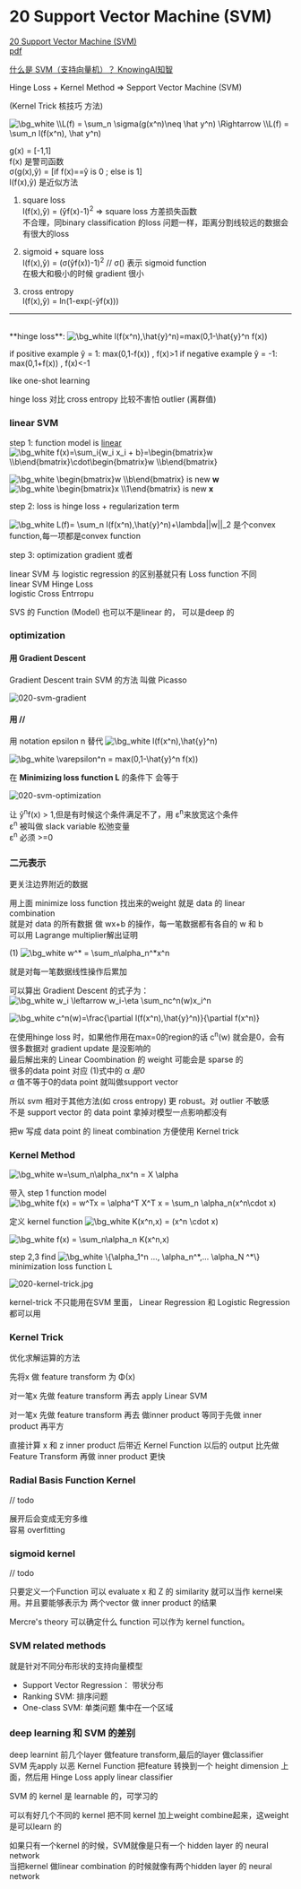 # 20 Support Vector Machine (SVM)

[20 Support Vector Machine (SVM)](https://www.youtube.com/watch?v=QSEPStBgwRQ&list=PLJV_el3uVTsPy9oCRY30oBPNLCo89yu49)  
[pdf](https://speech.ee.ntu.edu.tw/~tlkagk/courses/ML_2016/Lecture/SVM%20(v5).pdf)  


[什么是 SVM（支持向量机）？ KnowingAI知智](https://www.bilibili.com/video/av373770998?from=search&seid=4130925215194615253&spm_id_from=333.337.0.0)

Hinge Loss + Kernel Method => Sepport Vector Machine (SVM)

(Kernel Trick 核技巧 方法)

<img src="https://latex.codecogs.com/gif.image?\dpi{110}&space;\bg_white&space;\\L(f)&space;=&space;\sum_n&space;\sigma(g(x^n)\neq&space;\hat&space;y^n)&space;&space;\Rightarrow&space;\\L(f)&space;=&space;\sum_n&space;l(f(x^n),&space;\hat&space;y^n)" title="\bg_white \\L(f) = \sum_n \sigma(g(x^n)\neq \hat y^n) \Rightarrow \\L(f) = \sum_n l(f(x^n), \hat y^n)" />

g(x) = \[-1,1\]  
f(x) 是警司函数  
&sigma;(g(x),y&#770;) = \[if f(x)==y&#770; is 0 ; else is 1\]  
l(f(x),y&#770;) 是近似方法  

1. square loss  
l(f(x),y&#770;) = (y&#770;f(x)-1)<sup>2</sup> => square loss 方差损失函数  
不合理，同binary classification 的loss 问题一样，距离分割线较远的数据会有很大的loss

2. sigmoid + square loss  
l(f(x),y&#770;) = (&sigma;(y&#770;f(x))-1)<sup>2</sup> // &sigma;() 表示 sigmoid function  
在极大和极小的时候 gradient 很小

3. cross entropy  
l(f(x),y&#770;) = ln(1-exp(-y&#770;f(x)))

---
<br>
**hinge loss**: 
<img src="https://latex.codecogs.com/gif.image?\dpi{110}&space;\bg_white&space;l(f(x^n),\hat{y}^n)=max(0,1-\hat{y}^n&space;f(x))" title="\bg_white l(f(x^n),\hat{y}^n)=max(0,1-\hat{y}^n f(x))" />

if positive example y&#770; = 1: max(0,1-f(x)) , f(x)>1 
if negative example y&#770; = -1: max(0,1+f(x)) , f(x)<-1 

like one-shot learning

hinge loss 对比 cross entropy 比较不害怕 outlier (离群值)


### linear SVM

step 1: function model is <u>linear </u>  
<img src="https://latex.codecogs.com/gif.image?\dpi{110}&space;\bg_white&space;f(x)=\sum_i{w_i&space;&space;x_i&space;&plus;&space;b}=\begin{bmatrix}w&space;\\b\end{bmatrix}\cdot\begin{bmatrix}w&space;\\b\end{bmatrix}&space;" title="\bg_white f(x)=\sum_i{w_i x_i + b}=\begin{bmatrix}w \\b\end{bmatrix}\cdot\begin{bmatrix}w \\b\end{bmatrix} " />

<img src="https://latex.codecogs.com/gif.image?\dpi{110}&space;\bg_white&space;\begin{bmatrix}w&space;\\b\end{bmatrix}" title="\bg_white \begin{bmatrix}w \\b\end{bmatrix}" /> is new **w**  
<img src="https://latex.codecogs.com/gif.image?\dpi{110}&space;\bg_white&space;\begin{bmatrix}x&space;\\1\end{bmatrix}" title="\bg_white \begin{bmatrix}x \\1\end{bmatrix}" /> is new **x**

step 2: loss is hinge loss + regularization term

<img src="https://latex.codecogs.com/gif.image?\dpi{110}&space;\bg_white&space;L(f)=&space;\sum_n&space;l(f(x^n),\hat{y}^n)&plus;\lambda||w||_2" title="\bg_white L(f)= \sum_n l(f(x^n),\hat{y}^n)+\lambda||w||_2" />  
是个convex function,每一项都是convex function 

step 3: optimization gradient 或者 


linear SVM 与 logistic regression 的区别基就只有 Loss function  不同  
linear SVM Hinge Loss  
logistic Cross Entrropu  

SVS 的 Function (Model) 也可以不是linear 的， 可以是deep 的


### optimization
#### 用 Gradient Descent
Gradient Descent train SVM 的方法 叫做 Picasso

![020-svm-gradient](./img/020-svm-gradient.jpg)

#### 用 //

用 notation epsilon n 替代 <img src="https://latex.codecogs.com/gif.image?\dpi{110}&space;\bg_white&space;l(f(x^n),\hat{y}^n)" title="\bg_white l(f(x^n),\hat{y}^n)" />  

<img src="https://latex.codecogs.com/gif.image?\dpi{110}&space;\bg_white&space;\varepsilon^n&space;=&space;max(0,1-\hat{y}^n&space;f(x))&space;" title="\bg_white \varepsilon^n = max(0,1-\hat{y}^n f(x)) " />

在 **Minimizing loss function L** 的条件下 会等于

![020-svm-optimization](./img/020-svm-optimization.jpg)

让 y&#770;<sup>n</sup>f(x) > 1,但是有时候这个条件满足不了，用 &epsilon;<sup>n</sup>来放宽这个条件  
&epsilon;<sup>n</sup> 被叫做 slack variable 松弛变量  
&epsilon;<sup>n</sup> 必须 >=0


### 二元表示

更关注边界附近的数据

用上面 minimize loss function 找出来的weight 就是 data 的 linear combination  
就是对 data 的所有数据 做 wx+b 的操作，每一笔数据都有各自的 w 和 b  
可以用 Lagrange multiplier解出证明  

(1) <img src="https://latex.codecogs.com/gif.image?\dpi{110}&space;\bg_white&space;w^*&space;=&space;\sum_n\alpha_n^*x^n" title="\bg_white w^* = \sum_n\alpha_n^*x^n" /> 

就是对每一笔数据线性操作后累加  

可以算出 Gradient Descent 的式子为：  
<img src="https://latex.codecogs.com/gif.image?\dpi{110}&space;\bg_white&space;w_i&space;\leftarrow&space;&space;w_i-\eta&space;\sum_nc^n(w)x_i^n" title="\bg_white w_i \leftarrow w_i-\eta \sum_nc^n(w)x_i^n" />


<img src="https://latex.codecogs.com/gif.image?\dpi{110}&space;\bg_white&space;c^n(w)=\frac{\partial&space;l(f(x^n),\hat{y}^n)}{\partial&space;f(x^n)}" title="\bg_white c^n(w)=\frac{\partial l(f(x^n),\hat{y}^n)}{\partial f(x^n)}" />

在使用hinge loss 时，如果他作用在max=0的region的话 c<sup>n</sup>(w) 就会是0，会有很多数据对 gradient update 是没影响的  
最后解出来的 Linear Coombination 的 weight 可能会是 sparse 的  
很多的data point 对应 (1)式中的 &alpha;<sup>*</sup> 是0  
&alpha;<sup>*</sup> 值不等于0的data point 就叫做support vector  

所以 svm 相对于其他方法(如 cross entropy) 更 robust。对 outlier 不敏感  
不是 support vector 的 data point 拿掉对模型一点影响都没有  


把w 写成 data point 的 lineat combination 方便使用 Kernel trick

### Kernel Method

<img src="https://latex.codecogs.com/gif.image?\dpi{110}&space;\bg_white&space;w=\sum_n\alpha_nx^n&space;=&space;X&space;\alpha" title="\bg_white w=\sum_n\alpha_nx^n = X \alpha" />

带入 step 1 function model  
<img src="https://latex.codecogs.com/gif.image?\dpi{110}&space;\bg_white&space;f(x)&space;=&space;w^Tx&space;=&space;\alpha^T&space;X^T&space;x&space;=&space;\sum_n&space;\alpha_n(x^n\cdot&space;x)" title="\bg_white f(x) = w^Tx = \alpha^T X^T x = \sum_n \alpha_n(x^n\cdot x)" />


定义 kernel function <img src="https://latex.codecogs.com/gif.image?\dpi{110}&space;\bg_white&space;K(x^n,x)&space;=&space;(x^n&space;\cdot&space;x)" title="\bg_white K(x^n,x) = (x^n \cdot x)" />

<img src="https://latex.codecogs.com/gif.image?\dpi{110}&space;\bg_white&space;f(x)&space;=&space;\sum_n\alpha_n&space;K(x^n,x)" title="\bg_white f(x) = \sum_n\alpha_n K(x^n,x)" />

step 2,3 find <img src="https://latex.codecogs.com/gif.image?\dpi{110}&space;\bg_white&space;\{\alpha_1^n&space;...,&space;\alpha_n^*,...&space;\alpha_N&space;^*\}" title="\bg_white \{\alpha_1^n ..., \alpha_n^*,... \alpha_N ^*\}" /> minimization loss function L

![020-kernel-trick.jpg](./img/020-kernel-trick.jpg) 

kernel-trick 不只能用在SVM 里面， Linear Regression 和 Logistic Regression 都可以用

### Kernel Trick

优化求解运算的方法  

先将x 做 feature transform 为 &Phi;(x)

对一笔x 先做 feature transform 再去 apply Linear SVM 

对一笔x 先做 feature transform 再去 做inner product 等同于先做 inner product 再平方

直接计算 x 和 z inner product 后带近 Kernel Function 以后的 output 比先做 Feature Transform 再做 inner product 更快


### Radial Basis Function Kernel

// todo

展开后会变成无穷多维  
容易 overfitting  

### sigmoid kernel

// todo 

只要定义一个Function 可以 evaluate x 和 Z 的 similarity 就可以当作 kernel来用。并且要能够表示为 两个vector 做 inner product 的结果    

Mercre's theory 可以确定什么 function 可以作为 kernel function。

### SVM related methods

就是针对不同分布形状的支持向量模型

- Support Vector Regression： 带状分布
- Ranking SVM: 排序问题
- One-class SVM: 单类问题 集中在一个区域


### deep learning 和 SVM 的差别

deep learnint 前几个layer 做feature transform,最后的layer 做classifier  
SVM 先apply 以恶 Kernel Function 把feature 转换到一个 height dimension 上面，然后用 Hinge Loss apply linear classifier  

SVM 的 kernel 是 learnable 的，可学习的  

可以有好几个不同的 kernel 把不同 kernel 加上weight combine起来，这weight 是可以learn 的  

如果只有一个kernel 的时候，SVM就像是只有一个 hidden layer 的 neural network  
当把kernel 做linear combination 的时候就像有两个hidden layer 的 neural network  
